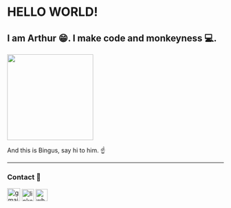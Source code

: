 <h1>HELLO WORLD!</h1>
<h2>I am Arthur 😁. I make code and monkeyness 💻.</h2>
<img src="https://i.kym-cdn.com/entries/icons/mobile/000/035/557/Hi_Bingus.jpg" width="200px">
<p>And this is Bingus, say hi to him. ☝️</p>
<hr>
<h3>Contact 🐸</h3>
<a href="mailto:arthurfbarcalars@gmail.com" target="_blank"><img src="https://logodownload.org/wp-content/uploads/2018/03/gmail-logo-16.png" alt="gmail" width="30px"></a>
<a href="https://www.linkedin.com/in/arthur-barcala-94244b253/" target="_blank"><img src="https://cdn-icons-png.flaticon.com/512/174/174857.png" alt="linkedin" width="28px"></a>      
<a href="https://wa.me/?phone=5511992609419&text=Olá!" target="_blank"><img src="https://logodownload.org/wp-content/uploads/2015/04/whatsapp-logo-1.png" alt="whatsapp" width="28px"></a>
